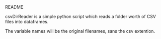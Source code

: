 README

csvDirReader is a simple python script which reads a folder worth of CSV files into dataframes.

The variable names will be the original filenames, sans the csv extention.
